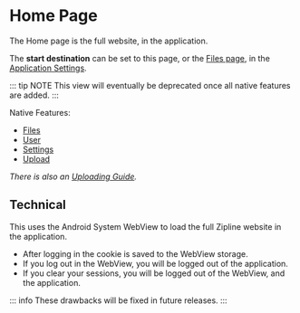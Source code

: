 # Home Page

The Home page is the full website, in the application.

The **start destination** can be set to this page, or the [Files page](/docs/files.md), in the [Application Settings](/docs/settings.md#start-destination).

::: tip NOTE
This view will eventually be deprecated once all native features are added.
:::

Native Features:

- [Files](./files.md)
- [User](./user.md)
- [Settings](./settings.md)
- [Upload](./upload.md)

_There is also an [Uploading Guide](../guides/uploading.md)._

## Technical

This uses the Android System WebView to load the full Zipline website in the application.

- After logging in the cookie is saved to the WebView storage.
- If you log out in the WebView, you will be logged out of the application.
- If you clear your sessions, you will be logged out of the WebView, and the application.

::: info
These drawbacks will be fixed in future releases.
:::
